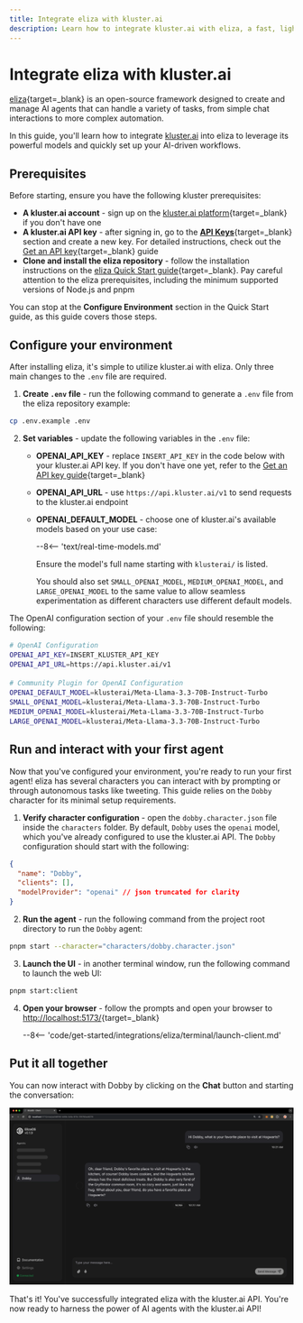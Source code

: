 ```yaml
---
title: Integrate eliza with kluster.ai
description: Learn how to integrate kluster.ai with eliza, a fast, lightweight, and flexible AI agent framework, to launch and configure your own AI agent chatbot. 
---
```


# Integrate eliza with kluster.ai

[eliza](https://elizaos.github.io/eliza/){target=\_blank} is an open-source framework designed to create and manage AI agents that can handle a variety of tasks, from simple chat interactions to more complex automation.

In this guide, you'll learn how to integrate [kluster.ai](https://www.kluster.ai/) into eliza to leverage its powerful models and quickly set up your AI-driven workflows.

## Prerequisites

Before starting, ensure you have the following kluster prerequisites:

- **A kluster.ai account** - sign up on the [kluster.ai platform](https://platform.kluster.ai/signup){target=\_blank} if you don't have one
- **A kluster.ai API key** - after signing in, go to the [**API Keys**](https://platform.kluster.ai/apikeys){target=\_blank} section and create a new key. For detailed instructions, check out the [Get an API key](/get-started/get-api-key/){target=\_blank} guide
- **Clone and install the eliza repository** - follow the installation instructions on the [eliza Quick Start guide](https://elizaos.github.io/eliza/docs/quickstart/){target=\_blank}. Pay careful attention to the eliza prerequisites, including the minimum supported versions of Node.js and pnpm

You can stop at the **Configure Environment** section in the Quick Start guide, as this guide covers those steps.

## Configure your environment

After installing eliza, it's simple to utilize kluster.ai with eliza. Only three main changes to the `.env` file are required. 

1. **Create `.env` file** - run the following command to generate a `.env` file from the eliza repository example:
```bash
cp .env.example .env
```

2. **Set variables** - update the following variables in the `.env` file:
    - **OPENAI_API_KEY** - replace `INSERT_API_KEY` in the code below with your kluster.ai API key. If you don't have one yet, refer to the [Get an API key guide](/get-started/get-api-key/){target=\_blank}
    - **OPENAI_API_URL** - use `https://api.kluster.ai/v1` to send requests to the kluster.ai endpoint
    - **OPENAI_DEFAULT_MODEL** - choose one of kluster.ai's available models based on your use case:

        --8<-- 'text/real-time-models.md'
  
      Ensure the model's full name starting with `klusterai/` is listed.
      
      You should also set `SMALL_OPENAI_MODEL`, `MEDIUM_OPENAI_MODEL`, and `LARGE_OPENAI_MODEL` to the same value to allow seamless experimentation as different characters use different default models.

The OpenAI configuration section of your `.env` file should resemble the following:

```bash title=".env"
# OpenAI Configuration
OPENAI_API_KEY=INSERT_KLUSTER_API_KEY
OPENAI_API_URL=https://api.kluster.ai/v1

# Community Plugin for OpenAI Configuration
OPENAI_DEFAULT_MODEL=klusterai/Meta-Llama-3.3-70B-Instruct-Turbo
SMALL_OPENAI_MODEL=klusterai/Meta-Llama-3.3-70B-Instruct-Turbo
MEDIUM_OPENAI_MODEL=klusterai/Meta-Llama-3.3-70B-Instruct-Turbo
LARGE_OPENAI_MODEL=klusterai/Meta-Llama-3.3-70B-Instruct-Turbo
```

## Run and interact with your first agent

Now that you've configured your environment, you're ready to run your first agent! eliza has several characters you can interact with by prompting or through autonomous tasks like tweeting. This guide relies on the `Dobby` character for its minimal setup requirements.

1. **Verify character configuration** - open the `dobby.character.json` file inside the `characters` folder. By default, `Dobby` uses the `openai` model, which you've already configured to use the kluster.ai API. The `Dobby` configuration should start with the following:
```json title="dobby.character.json"
{
  "name": "Dobby",
  "clients": [],
  "modelProvider": "openai" // json truncated for clarity
}
```

2. **Run the agent** - run the following command from the project root directory to run the `Dobby` agent:
```bash
pnpm start --character="characters/dobby.character.json"
``` 

3. **Launch the UI** - in another terminal window, run the following command to launch the web UI: 
```bash
pnpm start:client
```

4. **Open your browser** - follow the prompts and open your browser to [http://localhost:5173/](http://localhost:5173/){target=\_blank}

    --8<-- 'code/get-started/integrations/eliza/terminal/launch-client.md'

## Put it all together

You can now interact with Dobby by clicking on the **Chat** button and starting the conversation: 

![Chat with Dobby AI agent](/images/get-started/integrations/eliza/eliza-1.webp)

That's it! You've successfully integrated eliza with the kluster.ai API. You're now ready to harness the power of AI agents with the kluster.ai API!